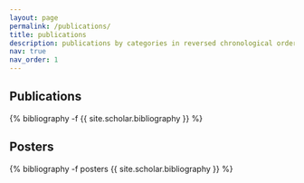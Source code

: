 ```yaml
---
layout: page
permalink: /publications/
title: publications
description: publications by categories in reversed chronological order. generated by jekyll-scholar.
nav: true
nav_order: 1
---
```


Publications 
------------

{% bibliography -f {{ site.scholar.bibliography }} %}

Posters
----------
{% bibliography -f posters {{ site.scholar.bibliography }} %}

